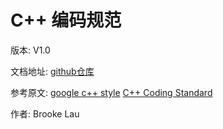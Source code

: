# C++ 编码规范


版本: V1.0

文档地址: [github仓库](https://lxbwolf.gitbooks.io/cplusplus_coding_standard/content/)

参考原文: [google c++ style](https://google.github.io/styleguide/cppguide.html) 
         [C++ Coding Standard](http://www.possibility.com/Cpp/CppCodingStandard.html)

作者: Brooke Lau
